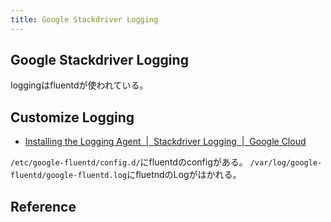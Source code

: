 ```yaml
---
title: Google Stackdriver Logging
---
```


## Google Stackdriver Logging
loggingはfluentdが使われている。

## Customize Logging
* [Installing the Logging Agent  |  Stackdriver Logging  |  Google Cloud](https://cloud.google.com/logging/docs/agent/installation#installing_the_logging_agent)

`/etc/google-fluentd/config.d/`にfluentdのconfigがある。
`/var/log/google-fluentd/google-fluentd.log`にfluetndのLogがはかれる。

## Reference

